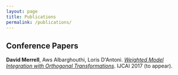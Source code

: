 ```yaml
---
layout: page
title: Publications 
permalink: /publications/
---
```


## Conference Papers

**David Merrell**, Aws Albarghouthi, Loris D'Antoni. 
[*Weighted Model Integration with Orthogonal Transformations*]({{site.url}}/assets/dmerrell-ijcai-2017.pdf).
IJCAI 2017 (to appear).

<!---
This is the base Jekyll theme. You can find out more info about customizing your Jekyll theme, as well as basic Jekyll usage documentation at [jekyllrb.com](http://jekyllrb.com/)

You can find the source code for the Jekyll new theme at:
{% include icon-github.html username="jekyll" %} /
[minima](https://github.com/jekyll/minima)

You can find the source code for Jekyll at
{% include icon-github.html username="jekyll" %} /
[jekyll](https://github.com/jekyll/jekyll)
-->

